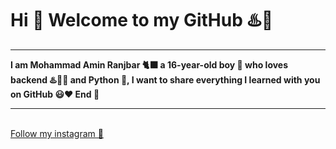 <h1> Hi 👋 Welcome to my GitHub ♨️🕺 </h1>
<hr>
<b>
I am Mohammad Amin Ranjbar 🐈‍⬛
a 16-year-old boy 👦 who loves backend ♨️👨‍💻 and Python 🐍, 
I want to share everything I learned with you on GitHub 😃❤
End 🌹
</b>
<hr>
<br>
<a href="https://instagram.com/xdeveloper2022">Follow my instagram 🤍</a>

